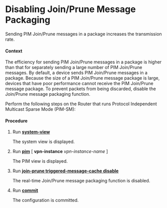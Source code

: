 Disabling Join/Prune Message Packaging
======================================

Sending PIM Join/Prune messages in a package increases the transmission rate.

#### Context

The efficiency for sending PIM Join/Prune messages in a package is higher than that for separately sending a large number of PIM Join/Prune messages. By default, a device sends PIM Join/Prune messages in a package. Because the size of a PIM Join/Prune message package is large, devices that have poor performance cannot receive the PIM Join/Prune message package. To prevent packets from being discarded, disable the Join/Prune message packaging function.

Perform the following steps on the Router that runs Protocol Independent Multicast Sparse Mode (PIM-SM):


#### Procedure

1. Run [**system-view**](cmdqueryname=system-view)
   
   
   
   The system view is displayed.
2. Run [**pim**](cmdqueryname=pim) [ **vpn-instance** *vpn-instance-name* ]
   
   
   
   The PIM view is displayed.
3. Run [**join-prune triggered-message-cache disable**](cmdqueryname=join-prune+triggered-message-cache+disable)
   
   
   
   The real-time Join/Prune message packaging function is disabled.
4. Run [**commit**](cmdqueryname=commit)
   
   
   
   The configuration is committed.